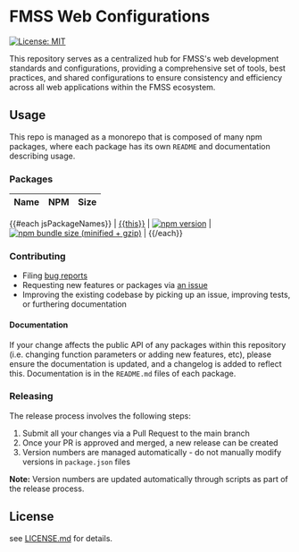 [comment]: # 'NOTE: This file is generated and should not be modify directly. Update `templates/ROOT_README.hbs.md` instead'

# FMSS Web Configurations

[![License: MIT](https://img.shields.io/badge/License-MIT-green.svg)](LICENSE.md)

This repository serves as a centralized hub for FMSS's web development standards and configurations, providing a comprehensive set of tools, best practices, and shared configurations to ensure consistency and efficiency across all web applications within the FMSS ecosystem.

## Usage

This repo is managed as a monorepo that is composed of many npm packages, where each package has its own `README` and documentation describing usage.

### Packages

| Name | NPM | Size |
| ---- | --- | ---- |

{{#each jsPackageNames}}
| [{{this}}](packages/{{this}}) | [![npm version](https://badge.fury.io/js/%40fmss%2F{{this}}.svg)](https://badge.fury.io/js/%40fmss%2F{{this}}) | [![npm bundle size (minified + gzip)](https://img.shields.io/bundlephobia/minzip/@fmss/{{this}}.svg)](https://img.shields.io/bundlephobia/minzip/@fmss/{{this}}.svg) |
{{/each}}

### Contributing

- Filing [bug reports](https://github.com/sevilgurkan/web-configs/issues/new?template=BUG_REPORT.md)
- Requesting new features or packages via [an issue](https://github.com/sevilgurkan/web-configs/issues/new/choose)
- Improving the existing codebase by picking up an issue, improving tests, or furthering documentation

#### Documentation

If your change affects the public API of any packages within this repository (i.e. changing function parameters or adding new features, etc), please ensure the documentation is updated, and a changelog is added to reflect this. Documentation is in the `README.md` files of each package.

### Releasing

The release process involves the following steps:

1. Submit all your changes via a Pull Request to the main branch
2. Once your PR is approved and merged, a new release can be created
3. Version numbers are managed automatically - do not manually modify versions in `package.json` files

**Note:** Version numbers are updated automatically through scripts as part of the release process.

## License

see [LICENSE.md](LICENSE.md) for details.
